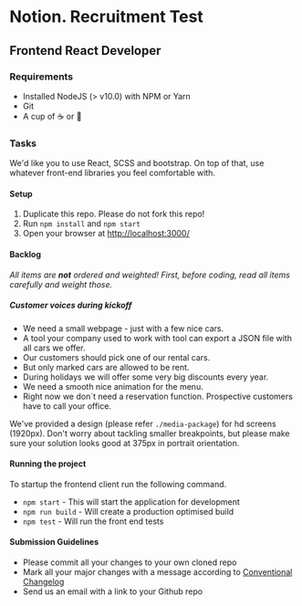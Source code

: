 # Notion. Recruitment Test
## Frontend React Developer

### Requirements

- Installed NodeJS (> v10.0) with NPM or Yarn
- Git
- A cup of :coffee: or :tea:

### Tasks

We'd like you to use React, SCSS and bootstrap. On top of that, use whatever front-end libraries you feel comfortable with.

#### Setup
1. Duplicate this repo. Please do not fork this repo!
2. Run `npm install` and `npm start`
3. Open your browser at [http://localhost:3000/](http://localhost:3000/)

#### Backlog

_All items are **not** ordered and weighted! First, before coding, read all items carefully and weight those._

##### Customer voices during kickoff

- We need a small webpage - just with a few nice cars.
- A tool your company used to work with tool can export a JSON file with all cars we offer.
- Our customers should pick one of our rental cars.
- But only marked cars are allowed to be rent.
- During holidays we will offer some very big discounts every year.
- We need a smooth nice animation for the menu.
- Right now we don´t need a reservation function. Prospective customers have to call your office.


We've provided a design (please refer `./media-package`) for hd screens (1920px). Don't worry about tackling smaller breakpoints, but please make sure your solution looks good at 375px in portrait orientation.

#### Running the project

To startup the frontend client run the following command.

* `npm start` - This will start the application for development
* `npm run build` - Will create a production optimised build
* `npm test` - Will run the front end tests

#### Submission Guidelines

* Please commit all your changes to your own cloned repo
* Mark all your major changes with a message according to [Conventional Changelog](https://github.com/conventional-changelog/conventional-changelog)
* Send us an email with a link to your Github repo